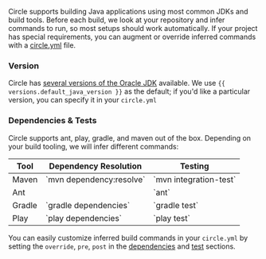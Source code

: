 Circle supports building Java applications using most common JDKs and build tools.
Before each build, we look at your repository and infer commands to run, so most
setups should work automatically.
If your project has special requirements, you can augment or override inferred commands
with a [circle.yml](/docs/configuration) file.

### Version

Circle has [several versions of the Oracle JDK](/docs/environment#java)
available. We use `{{ versions.default_java_version }}`
as the default; if you'd like a particular version, you can specify it in your `circle.yml`

### Dependencies & Tests

Circle supports ant, play, gradle, and maven out of the box.
Depending on your build tooling, we will infer different commands:

<table class='table'>
  <thead>
    <tr>
      <th>Tool</th>
      <th>Dependency Resolution</th>
      <th>Testing</th>
    </tr>
  </thead>
  <tbody>
    <tr>
      <td>Maven</td>
      <td>
        `mvn dependency:resolve`
      </td>
      <td>
        `mvn integration-test`
      </td>
    </tr>
    <tr>
      <td>Ant</td>
      <td></td>
      <td>
        `ant`
      </td>
    </tr>
    <tr>
      <td>Gradle</td>
      <td>
        `gradle dependencies`
      </td>
      <td>
        `gradle test`
      </td>
    </tr>
    <tr>
      <td>Play</td>
      <td>
        `play dependencies`
      </td>
      <td>
        `play test`
      </td>
    </tr>
  </tbody>
</table>

You can easily customize inferred build commands in your `circle.yml`
by setting the `override`, `pre`, `post` in the
[dependencies](/docs/configuration#dependencies) and
[test](/docs/configuration#test) sections.
